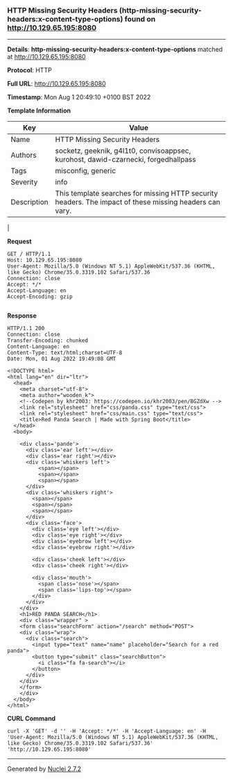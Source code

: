 ### HTTP Missing Security Headers (http-missing-security-headers:x-content-type-options) found on http://10.129.65.195:8080
---
**Details**: **http-missing-security-headers:x-content-type-options**  matched at http://10.129.65.195:8080

**Protocol**: HTTP

**Full URL**: http://10.129.65.195:8080

**Timestamp**: Mon Aug 1 20:49:10 +0100 BST 2022

**Template Information**

| Key | Value |
|---|---|
| Name | HTTP Missing Security Headers |
| Authors | socketz, geeknik, g4l1t0, convisoappsec, kurohost, dawid-czarnecki, forgedhallpass |
| Tags | misconfig, generic |
| Severity | info |
| Description | This template searches for missing HTTP security headers. The impact of these missing headers can vary.
 |

**Request**
```http
GET / HTTP/1.1
Host: 10.129.65.195:8080
User-Agent: Mozilla/5.0 (Windows NT 5.1) AppleWebKit/537.36 (KHTML, like Gecko) Chrome/35.0.3319.102 Safari/537.36
Connection: close
Accept: */*
Accept-Language: en
Accept-Encoding: gzip


```

**Response**
```http
HTTP/1.1 200 
Connection: close
Transfer-Encoding: chunked
Content-Language: en
Content-Type: text/html;charset=UTF-8
Date: Mon, 01 Aug 2022 19:49:08 GMT

<!DOCTYPE html>
<html lang="en" dir="ltr">
  <head>
    <meta charset="utf-8">
    <meta author="wooden_k">
    <!--Codepen by khr2003: https://codepen.io/khr2003/pen/BGZdXw -->
    <link rel="stylesheet" href="css/panda.css" type="text/css">
    <link rel="stylesheet" href="css/main.css" type="text/css">
    <title>Red Panda Search | Made with Spring Boot</title>
  </head>
  <body>

    <div class='pande'>
      <div class='ear left'></div>
      <div class='ear right'></div>
      <div class='whiskers left'>
          <span></span>
          <span></span>
          <span></span>
      </div>
      <div class='whiskers right'>
        <span></span>
        <span></span>
        <span></span>
      </div>
      <div class='face'>
        <div class='eye left'></div>
        <div class='eye right'></div>
        <div class='eyebrow left'></div>
        <div class='eyebrow right'></div>

        <div class='cheek left'></div>
        <div class='cheek right'></div>

        <div class='mouth'>
          <span class='nose'></span>
          <span class='lips-top'></span>
        </div>
      </div>
    </div>
    <h1>RED PANDA SEARCH</h1>
    <div class="wrapper" >
    <form class="searchForm" action="/search" method="POST">
    <div class="wrap">
      <div class="search">
        <input type="text" name="name" placeholder="Search for a red panda">
        <button type="submit" class="searchButton">
          <i class="fa fa-search"></i>
        </button>
      </div>
    </div>
    </form>
    </div>
  </body>
</html>

```


**CURL Command**
```
curl -X 'GET' -d '' -H 'Accept: */*' -H 'Accept-Language: en' -H 'User-Agent: Mozilla/5.0 (Windows NT 5.1) AppleWebKit/537.36 (KHTML, like Gecko) Chrome/35.0.3319.102 Safari/537.36' 'http://10.129.65.195:8080'
```
---
Generated by [Nuclei 2.7.2](https://github.com/projectdiscovery/nuclei)